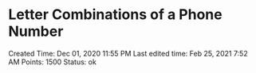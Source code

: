 # Letter Combinations of a Phone Number

Created Time: Dec 01, 2020 11:55 PM
Last edited time: Feb 25, 2021 7:52 AM
Points: 1500
Status: ok